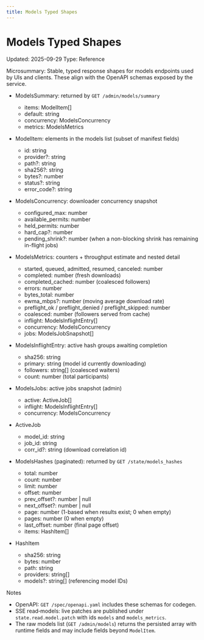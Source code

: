 ```yaml
---
title: Models Typed Shapes
---
```


# Models Typed Shapes

Updated: 2025-09-29
Type: Reference

Microsummary: Stable, typed response shapes for models endpoints used by UIs and clients. These align with the OpenAPI schemas exposed by the service.

- ModelsSummary: returned by `GET /admin/models/summary`
  - items: ModelItem[]
  - default: string
  - concurrency: ModelsConcurrency
  - metrics: ModelsMetrics

- ModelItem: elements in the models list (subset of manifest fields)
  - id: string
  - provider?: string
  - path?: string
  - sha256?: string
  - bytes?: number
  - status?: string
  - error_code?: string

- ModelsConcurrency: downloader concurrency snapshot
  - configured_max: number
  - available_permits: number
  - held_permits: number
  - hard_cap?: number
  - pending_shrink?: number (when a non-blocking shrink has remaining in-flight jobs)

- ModelsMetrics: counters + throughput estimate and nested detail
  - started, queued, admitted, resumed, canceled: number
  - completed: number (fresh downloads)
  - completed_cached: number (coalesced followers)
  - errors: number
  - bytes_total: number
  - ewma_mbps?: number (moving average download rate)
  - preflight_ok / preflight_denied / preflight_skipped: number
  - coalesced: number (followers served from cache)
  - inflight: ModelsInflightEntry[]
  - concurrency: ModelsConcurrency
  - jobs: ModelsJobSnapshot[]

- ModelsInflightEntry: active hash groups awaiting completion
  - sha256: string
  - primary: string (model id currently downloading)
  - followers: string[] (coalesced waiters)
  - count: number (total participants)

- ModelsJobs: active jobs snapshot (admin)
  - active: ActiveJob[]
  - inflight: ModelsInflightEntry[]
  - concurrency: ModelsConcurrency

- ActiveJob
  - model_id: string
  - job_id: string
  - corr_id?: string (download correlation id)

- ModelsHashes (paginated): returned by `GET /state/models_hashes`
  - total: number
  - count: number
  - limit: number
  - offset: number
  - prev_offset?: number | null
  - next_offset?: number | null
  - page: number (1-based when results exist; 0 when empty)
  - pages: number (0 when empty)
  - last_offset: number (final page offset)
  - items: HashItem[]

- HashItem
  - sha256: string
  - bytes: number
  - path: string
  - providers: string[]
  - models?: string[] (referencing model IDs)

Notes
- OpenAPI: `GET /spec/openapi.yaml` includes these schemas for codegen.
- SSE read‑models: live patches are published under `state.read.model.patch` with ids `models` and `models_metrics`.
- The raw models list (`GET /admin/models`) returns the persisted array with runtime fields and may include fields beyond `ModelItem`.
